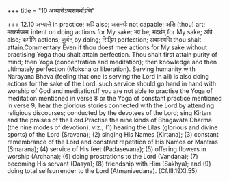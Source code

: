 +++
title = "10 अभ्यासेऽप्यसमर्थोऽसि"

+++
12.10 अभ्यासे in practice; अपि also; असमर्थः not capable; असि (thou)
art; मत्कर्मपरमः intent on doing actions for My sake; भव be; मदर्थम् for
My sake; अपि also; कर्माणि actions; कुर्वन् by doing; सिद्धिम्
perfection; अवाप्स्यसि thou shalt attain.Commentary Even if thou doest
mee actions for My sake without practising Yoga thou shalt attain
perfection. Thou shalt first attain purity of mind; then Yoga
(concentration and meditation); then knowledge and then ultimately
perfection (Moksha or liberation). Serving humanity with Narayana Bhava
(feeling that one is serving the Lord in all) is also doing actions for
the sake of the Lord. such service should go hand in hand with worship
of God and meditation.If you are not able to practise the Yoga of
meditation mentioned in verse 8 or the Yoga of constant practice
mentioned in verse 9; hear the glorious stories connected with the Lord
by attending religious discourses; conducted by the devotees of the
Lord; sing Kirtan and the praises of the Lord.Practise the nine kinds of
Bhagavata Dharma (the nine modes of devotion). viz.; (1) hearing the
Lilas (glorious and divine sports) of the Lord (Sravana); (2) singing
His Names (Kirtana); (3) constant remembrance of the Lord and constant
repetition of His Names or Mantras (Smarana); (4) service of His feet
(Padasevana); (5) offering flowers in worship (Archana); (6) doing
prostrations to the Lord (Vandana); (7) becoming His servant (Dasya);
(8) friendship with Him (Sakhya); and (9) doing total selfsurrender to
the Lord (Atmanivedana). (Cf.III.19XI.55)
